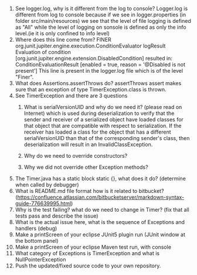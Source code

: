 

1.  See logger.log, why is it different from the log to console?
	Logger.log is different from log to console because if we see in logger.properties (in folder src/main/resources)
	we see that the level of file logging is defined as "All" while the level of logging on sonsole is defined as only
	the info level.(ie it is only confined to info level)
2.  Where does this line come from? FINER org.junit.jupiter.engine.execution.ConditionEvaluator logResult Evaluation of condition [org.junit.jupiter.engine.extension.DisabledCondition] resulted in: ConditionEvaluationResult [enabled = true, reason = '@Disabled is not present']
	This line is present in the logger.log file which is of the level "Finer".
3.  What does Assertions.assertThrows do?
	assertThrows assert makes sure that an exception of type TimerException.class is thrown.
4.  See TimerException and there are 3 questions
    1.  What is serialVersionUID and why do we need it? (please read on Internet)
    		which is used during deserialization to verify that the sender and receiver of a serialized object have loaded classes for 		that object that are compatible with respect to serialization. If the receiver has loaded a class for the object that has 			a different serialVersionUID than that of the corresponding sender's class, then deserialization will result in an 				InvalidClassException. 
    2.  Why do we need to override constructors?
    		
    3.  Why we did not override other Exception methods?	
1.  The Timer.java has a static block static {}, what does it do? (determine when called by debugger)
1.  What is README.md file format how is it related to bitbucket? (https://confluence.atlassian.com/bitbucketserver/markdown-syntax-guide-776639995.html)
1.  Why is the test failing? what do we need to change in Timer? (fix that all tests pass and describe the issue)
1.  What is the actual issue here, what is the sequence of Exceptions and handlers (debug)
1.  Make a printScreen of your eclipse JUnit5 plugin run (JUnit window at the bottom panel) 
1.  Make a printScreen of your eclipse Maven test run, with console
1.  What category of Exceptions is TimerException and what is NullPointerException
1.  Push the updated/fixed source code to your own repository.